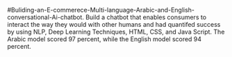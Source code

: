 #Buliding-an-E-commerece-Multi-language-Arabic-and-English-conversational-Ai-chatbot.
Build a chatbot
that enables consumers to interact the way they would with other humans and had quantifed success by using NLP,
Deep Learning Techniques, HTML, CSS, and Java Script. The Arabic model scored 97 percent, while the English
model scored 94 percent.
